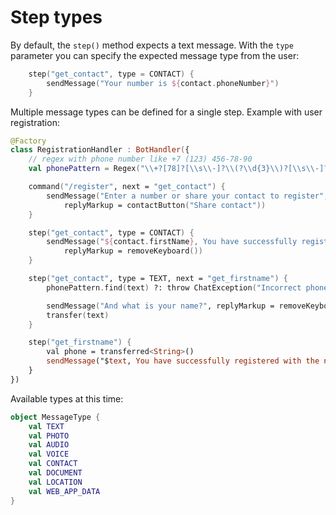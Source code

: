 # Step types

By default, the `step()` method expects a text message.
With the `type` parameter you can specify the expected message type from the user:

```kotlin
    step("get_contact", type = CONTACT) {
        sendMessage("Your number is ${contact.phoneNumber}")
    }
```

Multiple message types can be defined for a single step. Example with user registration:

```kotlin
@Factory
class RegistrationHandler : BotHandler({
    // regex with phone number like +7 (123) 456-78-90
    val phonePattern = Regex("\\+?[78]?[\\s\\-]?\\(?\\d{3}\\)?[\\s\\-]?\\d{3}([\\s\\-]?\\d{2}){2}")

    command("/register", next = "get_contact") {
        sendMessage("Enter a number or share your contact to register", 
            replyMarkup = contactButton("Share contact"))
    }

    step("get_contact", type = CONTACT) {
        sendMessage("${contact.firstName}, You have successfully registered with the number ${contact.phoneNumber}!", 
            replyMarkup = removeKeyboard())
    }

    step("get_contact", type = TEXT, next = "get_firstname") {
        phonePattern.find(text) ?: throw ChatException("Incorrect phone number format")

        sendMessage("And what is your name?", replyMarkup = removeKeyboard())
        transfer(text)
    }

    step("get_firstname") {
        val phone = transferred<String>()
        sendMessage("$text, You have successfully registered with the number $phone!")
    }
})
```

Available types at this time:
```kotlin
object MessageType {
    val TEXT
    val PHOTO
    val AUDIO
    val VOICE
    val CONTACT
    val DOCUMENT
    val LOCATION
    val WEB_APP_DATA
}
```